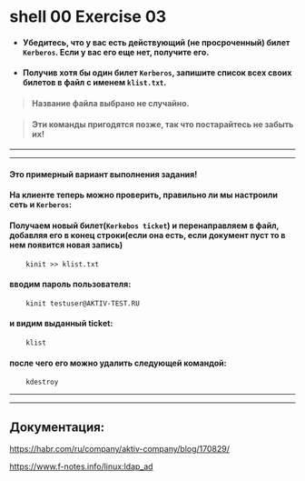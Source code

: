 # shell 00 Exercise 03

- #### Убедитесь, что у вас есть действующий (не просроченный) билет `Kerberos`. Если у вас его еще нет, получите его. 

- #### Получив хотя бы один билет `Kerberos`, запишите список всех своих билетов в файл с именем `klist.txt`.

> #### Название файла выбрано не случайно.

> #### Эти команды пригодятся позже, так что постарайтесь не забыть их!



---
---



#### Это примерный вариант выполнения задания!

#### На клиенте теперь можно проверить, правильно ли мы настроили сеть и `Kerberos`:

#### Получаем новый билет(`Kerkebos ticket`) и перенаправляем в файл, добавляя его в конец строки(если она есть, если документ пуст то в нем появится новая запись)
```
    kinit >> klist.txt
```

#### вводим пароль пользователя:
```
    kinit testuser@AKTIV-TEST.RU
```



#### и видим выданный ticket:
```
    klist
```


#### после чего его можно удалить следующей командой:
```
    kdestroy
```



---
---



## Документация:

https://habr.com/ru/company/aktiv-company/blog/170829/

https://www.f-notes.info/linux:ldap_ad
